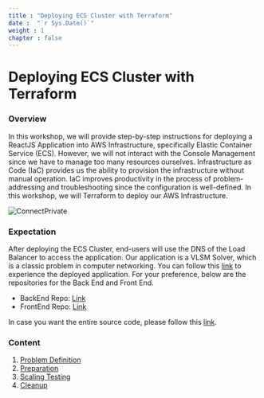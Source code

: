 ```yaml
---
title : "Deploying ECS Cluster with Terraform"
date :  "`r Sys.Date()`" 
weight : 1 
chapter : false
---
```

# Deploying ECS Cluster with Terraform

### Overview

In this workshop, we will provide step-by-step instructions for deploying a ReactJS Application into AWS Infrastructure, specifically Elastic Container Service (ECS). However, we will not interact with the Console Management since we have to manage too many resources ourselves. Infrastructure as Code (IaC) provides us the ability to provision the infrastructure without manual operation. IaC improves productivity in the process of problem-addressing and troubleshooting since the configuration is well-defined. In this workshop, we will Terraform to deploy our AWS Infrastructure.

![ConnectPrivate](/images/arc-log.png) 

### Expectation

After deploying the ECS Cluster, end-users will use the DNS of the Load Balancer to access the application. Our application is a VLSM Solver, which is a classic problem in computer networking. You can follow this [link](http://vlsm.heyyytamvo.io.vn) to experience the deployed application. For your preference, below are the repositories for the Back End and Front End. 

+ BackEnd Repo: [Link](https://github.com/heyyytamvo/VLSM-Solver-BE)
+ FrontEnd Repo: [Link](https://github.com/heyyytamvo/VLSM-Solver-FE)

In case you want the entire source code, please follow this [link](https://github.com/heyyytamvo/AWS-DevOps/tree/main/ECS/AWS-FCJ-WORKSHOP).

### Content

 1. [Problem Definition](1-introduce/)
 2. [Preparation](2-Prerequiste/)
 3. [Scaling Testing](3-Scaling-Check/)
 4. [Cleanup](4-cleanup/)

